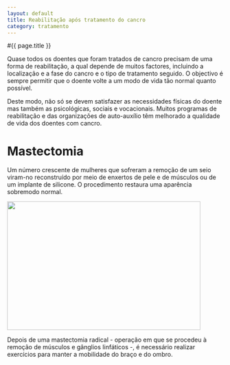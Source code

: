 ```yaml
---
layout: default
title: Reabilitação após tratamento do cancro
category: tratamento
---
```


#{{ page.title }}

<p>Quase todos os doentes que foram tratados de cancro precisam de uma forma de reabilitação, a qual depende de muitos factores, incluindo a localização e a fase do cancro e o tipo de tratamento seguido. O objectivo é sempre permitir que o doente volte a um modo de vida tão normal quanto possível.</p> 
<p>Deste modo, não só se devem satisfazer as necessidades físicas do doente mas também as psicológicas, sociais e vocacionais. Muitos programas de reabilitação e das organizações de auto-auxílio têm melhorado a qualidade de vida dos doentes com cancro. </p> 
<h1>Mastectomia </h1> 
<p>Um número crescente de mulheres que sofreram a remoção de um seio viram-no reconstruído por meio de enxertos de pele e de múscuIos ou de um implante de silicone. O procedimento restaura uma aparência sobremodo normal.</p> 
<p><img src="http://www.cancrodamama.com/assets/2011/06/mastectomia.jpg" alt="" title="mastectomia" width="450" height="300" class="alignnone size-full wp-image-151" /></p> 
<p>Depois de uma mastectomia radical - operação em que se procedeu à remoção de músculos e gânglios Iinfáticos -, é necessário realizar exercícios para manter a mobilidade do braço e do ombro.</p> 